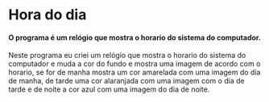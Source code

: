 # Hora do dia 
#### O programa é um relógio que mostra o horario do sistema do computador.

Neste programa eu criei um relógio que mostra o horario do sistema do computador e muda a cor do fundo e mostra uma imagem de acordo com o horario, se for de manha mostra um cor amarelada com uma imagem do dia de manha, de tarde uma cor alaranjada com uma imagem com o dia de tarde e de noite a cor azul com uma imagem do dia de noite.